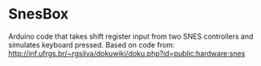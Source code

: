 SnesBox
=======

Arduino code that takes shift register input from two SNES controllers and simulates keyboard pressed. Based on code from: http://inf.ufrgs.br/~rgsilva/dokuwiki/doku.php?id=public:hardware:snes
